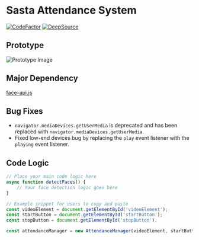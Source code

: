 # Sasta Attendance System

[![CodeFactor](https://www.codefactor.io/repository/github/otherwa/sasta-attendence/badge)](https://www.codefactor.io/repository/github/otherwa/sasta-attendence)
[![DeepSource](https://app.deepsource.com/gh/Otherwa/Sasta-Attendence.svg/?label=code+coverage&show_trend=true&token=JS8-u3rZnXk42g9Oo5MzWKl8)](https://app.deepsource.com/gh/Otherwa/Sasta-Attendence/)

## Prototype 
![Prototype Image](https://github.com/Otherwa/Sasta-Attendence/assets/67428572/409f2393-5b29-4134-831b-9f021a26ddae)

## Major Dependency
[face-api.js](https://github.com/justadudewhohacks/face-api.js)

## Bug Fixes
- `navigator.mediaDevices.getUserMedia` is deprecated and has been replaced with `navigator.mediaDevices.getUserMedia`.
- Fixed low-end devices bug by replacing the `play` event listener with the `playing` event listener.

## Code Logic
```javascript
// Place your main code logic here
async function detectFaces() {
    // Your face detection logic goes here
}

// Example snippet for users to copy and paste
const videoElement = document.getElementById('videoElement');
const startButton = document.getElementById('startButton');
const stopButton = document.getElementById('stopButton');

const attendanceManager = new AttendanceManager(videoElement, startButton, stopButton);

